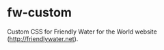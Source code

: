 fw-custom
=========

Custom CSS for Friendly Water for the World website (http://friendlywater.net).
